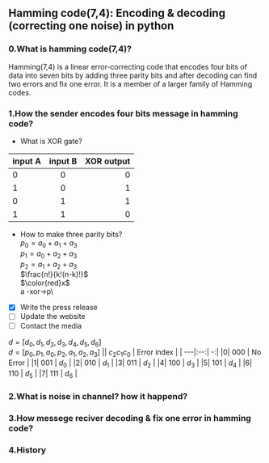 ## Hamming code(7,4): Encoding & decoding (correcting one noise) in python
### 0.What is hamming code(7,4)?
 Hamming(7,4) is a linear error-correcting code that encodes four bits of data into seven bits by adding three parity bits and after decoding can find two errors and fix one error. It is a member of a larger family of Hamming codes.
 ### 1.How the sender encodes four bits message in hamming code?
  + What is XOR gate?
 
|input A|input B|XOR output|
| ---   |:--:   | -:|
| 0     | 0     | 0 |
| 1     | 0     | 1 |
| 0     | 1     | 1 |
| 1     | 1     | 0 |

 + How to make three parity bits?\
$p_{0} = a_{0} + a_{1} + a_{3}$\
$p_{1} = a_{0} + a_{2} + a_{3}$\
$p_{2} = a_{1} + a_{2} + a_{3}$ \
$\frac{n!}{k!(n-k)!}$\
$\color{red}x$\
 a -xor&rarr;p\
- [x] Write the press release
- [ ] Update the website
- [ ] Contact the media

$d = [d_{0} , d_{1} , d_{2} , d_{3} , d_{4} , d_{5} , d_{6}]$ \
$d = [p_{0} , p_{1} , a_{0} , p_{2} , a_{1} , a_{2} , a_{3}]$
|| $c_{2} c_{1} c_{0}$ |  Error index  |
| ---|:--:| -:|
|0|    000     | No Error |
|1|    001     |    $d_{0}$    |
|2|    010     |    $d_{1}$    |
|3|    011     |    $d_{2}$    |
|4|    100     |    $d_{3}$    |
|5|    101     |    $d_{4}$    |
|6|    110     |    $d_{5}$    |
|7|    111     |    $d_{6}$    |


 ### 2.What is noise in channel? how it happend?
 ### 3.How messege reciver decoding & fix one error in hamming code?
 ### 4.History

